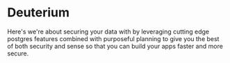 # Deuterium

Here's we're about securing your data with by leveraging cutting edge postgres features combined with purposeful planning to give you the best of both security and sense so that you can build your apps faster and more secure.

